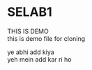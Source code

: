 # SELAB1
THIS IS DEMO
<br>
this is demo file for cloning
<br>

ye abhi add kiya
<br>
yeh mein add kar ri ho  